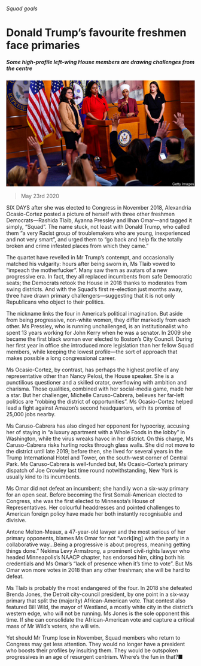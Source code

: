 ###### Squad goals

# Donald Trump’s favourite freshmen face primaries 

##### Some high-profile left-wing House members are drawing challenges from the centre 

![image](images/20200523_USP002_0.jpg) 

> May 23rd 2020 

SIX DAYS after she was elected to Congress in November 2018, Alexandria Ocasio-Cortez posted a picture of herself with three other freshmen Democrats—Rashida Tlaib, Ayanna Pressley and Ilhan Omar—and tagged it simply, “Squad”. The name stuck, not least with Donald Trump, who called them “a very Racist group of troublemakers who are young, inexperienced and not very smart”, and urged them to “go back and help fix the totally broken and crime infested places from which they came.”

The quartet have revelled in Mr Trump’s contempt, and occasionally matched his vulgarity: hours after being sworn in, Ms Tlaib vowed to “impeach the motherfucker”. Many saw them as avatars of a new progressive era. In fact, they all replaced incumbents from safe Democratic seats; the Democrats retook the House in 2018 thanks to moderates from swing districts. And with the Squad’s first re-election just months away, three have drawn primary challengers—suggesting that it is not only Republicans who object to their politics.


The nickname links the four in America’s political imagination. But aside from being progressive, non-white women, they differ markedly from each other. Ms Pressley, who is running unchallenged, is an institutionalist who spent 13 years working for John Kerry when he was a senator. In 2009 she became the first black woman ever elected to Boston’s City Council. During her first year in office she introduced more legislation than her fellow Squad members, while keeping the lowest profile—the sort of approach that makes possible a long congressional career.

Ms Ocasio-Cortez, by contrast, has perhaps the highest profile of any representative other than Nancy Pelosi, the House speaker. She is a punctilious questioner and a skilled orator, overflowing with ambition and charisma. Those qualities, combined with her social-media game, made her a star. But her challenger, Michelle Caruso-Cabrera, believes her far-left politics are “robbing the district of opportunities”. Ms Ocasio-Cortez helped lead a fight against Amazon’s second headquarters, with its promise of 25,000 jobs nearby.

Ms Caruso-Cabrera has also dinged her opponent for hypocrisy, accusing her of staying in “a luxury apartment with a Whole Foods in the lobby” in Washington, while the virus wreaks havoc in her district. On this charge, Ms Caruso-Cabrera risks hurling rocks through glass walls. She did not move to the district until late 2019; before then, she lived for several years in the Trump International Hotel and Tower, on the south-west corner of Central Park. Ms Caruso-Cabrera is well-funded but, Ms Ocasio-Cortez’s primary dispatch of Joe Crowley last time round notwithstanding, New York is usually kind to its incumbents.

Ms Omar did not defeat an incumbent; she handily won a six-way primary for an open seat. Before becoming the first Somali-American elected to Congress, she was the first elected to Minnesota’s House of Representatives. Her colourful headdresses and pointed challenges to American foreign policy have made her both instantly recognisable and divisive.

Antone Melton-Meaux, a 47-year-old lawyer and the most serious of her primary opponents, blames Ms Omar for not “work[ing] with the party in a collaborative way...Being a progressive is about progress, meaning getting things done.” Nekima Levy Armstrong, a prominent civil-rights lawyer who headed Minneapolis’s NAACP chapter, has endorsed him, citing both his credentials and Ms Omar’s “lack of presence when it’s time to vote”. But Ms Omar won more votes in 2018 than any other freshman; she will be hard to defeat.

Ms Tlaib is probably the most endangered of the four. In 2018 she defeated Brenda Jones, the Detroit city-council president, by one point in a six-way primary that split the (majority) African-American vote. That contest also featured Bill Wild, the mayor of Westland, a mostly white city in the district’s western edge, who will not be running. Ms Jones is the sole opponent this time. If she can consolidate the African-American vote and capture a critical mass of Mr Wild’s voters, she will win.

Yet should Mr Trump lose in November, Squad members who return to Congress may get less attention. They would no longer have a president who boosts their profiles by insulting them. They would be outspoken progressives in an age of resurgent centrism. Where’s the fun in that?■

